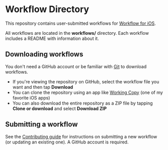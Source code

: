 # Workflow Directory

This repository contains user-submitted workflows for [Workflow for iOS](https://itunes.apple.com/us/app/workflow/id915249334?mt=8&uo=4&at=10l64N).

All workflows are located in the **workflows/** directory. Each workflow includes a README with information about it.

## Downloading workflows

You don't need a GitHub account or be familiar with [Git](https://en.wikipedia.org/wiki/Git) to download workflows.

- If you're viewing the repository on GitHub, select the workflow file you want and then tap **Download**
- You can clone the repository using an app like [Working Copy](https://itunes.apple.com/us/app/working-copy-powerful-git-client/id896694807?mt=8&uo=4&at=10l64N) (one of my favorite iOS apps)
- You can also download the entire repository as a ZIP file by tapping **Clone or download** and select **Download ZIP**

## Submitting a workflow

See the [Contributing guide](CONTRIBUTING.md) for instructions on submitting a new workflow (or updating an existing one). A GitHub account is required.